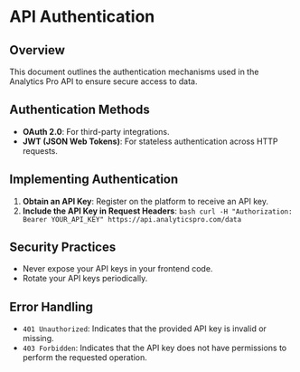 # API Authentication

## Overview
This document outlines the authentication mechanisms used in the Analytics Pro API to ensure secure access to data.

## Authentication Methods
- **OAuth 2.0**: For third-party integrations.
- **JWT (JSON Web Tokens)**: For stateless authentication across HTTP requests.

## Implementing Authentication
1. **Obtain an API Key**: Register on the platform to receive an API key.
2. **Include the API Key in Request Headers**:      ```bash
   curl -H "Authorization: Bearer YOUR_API_KEY" https://api.analyticspro.com/data   ```

## Security Practices
- Never expose your API keys in your frontend code.
- Rotate your API keys periodically.

## Error Handling
- `401 Unauthorized`: Indicates that the provided API key is invalid or missing.
- `403 Forbidden`: Indicates that the API key does not have permissions to perform the requested operation.
